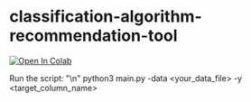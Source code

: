 # classification-algorithm-recommendation-tool

[![Open In Colab](https://colab.research.google.com/assets/colab-badge.svg)](https://colab.research.google.com/github/beyzanurarslan/classification-algorithm-recommendation/blob/main/Classification_Algorithm_Recommendation_Tool.ipynb)

Run the script: 
"\n"
python3 main.py -data <your_data_file> -y <target_column_name>
